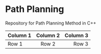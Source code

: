 # Path Planning
Repository for Path Planning Method in C++


| Column 1 | Column 2 | Column 3 |
|:---------|:--------:|---------:|
| Row 1 | Row 2 | Row 3 |
